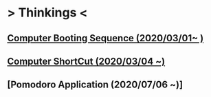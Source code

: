 # > Thinkings <

## [Computer Booting Sequence (2020/03/01~ )](https://github.com/SeungWonU/Click_Me/tree/master/Computer%20Boosting%20Sequence)

## [Computer ShortCut (2020/03/04 ~)](https://github.com/SeungWonU/Click_Me/tree/master/Computer%20ShortCut)

## [Pomodoro Application (2020/07/06 ~)]

